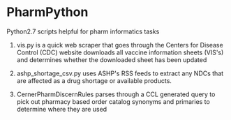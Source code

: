 # PharmPython
Python2.7 scripts helpful for pharm informatics tasks

1. vis.py is a quick web scraper that goes through the Centers for Disease Control (CDC) website downloads all vaccine information sheets (VIS's) and determines whether the downloaded sheet has been updated

2. ashp_shortage_csv.py uses ASHP's RSS feeds to extract any NDCs that are affected as a drug shortage or available products.

3. CernerPharmDiscernRules parses through a CCL generated query to pick out pharmacy based order catalog synonyms and primaries to determine where they are used
